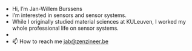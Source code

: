 -  Hi, I’m Jan-Willem Burssens
-  I’m interested in sensors and sensor systems.
-  While I originally studied material sciences at KULeuven, I worked my whole professional life on sensor systems. 
- 
- 📫 How to reach me jab@zenzineer.be


<!---
jwburssens/jwburssens is a ✨ special ✨ repository because its `README.md` (this file) appears on your GitHub profile.
You can click the Preview link to take a look at your changes.
--->
